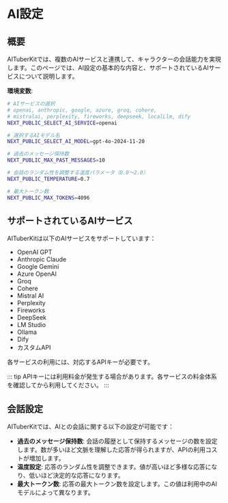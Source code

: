 # AI設定

## 概要

AITuberKitでは、複数のAIサービスと連携して、キャラクターの会話能力を実現します。このページでは、AI設定の基本的な内容と、サポートされているAIサービスについて説明します。

**環境変数**:

```bash
# AIサービスの選択
# openai, anthropic, google, azure, groq, cohere,
# mistralai, perplexity, fireworks, deepseek, localLlm, dify
NEXT_PUBLIC_SELECT_AI_SERVICE=openai

# 選択するAIモデル名
NEXT_PUBLIC_SELECT_AI_MODEL=gpt-4o-2024-11-20

# 過去のメッセージ保持数
NEXT_PUBLIC_MAX_PAST_MESSAGES=10

# 会話のランダム性を調整する温度パラメータ（0.0～2.0）
NEXT_PUBLIC_TEMPERATURE=0.7

# 最大トークン数
NEXT_PUBLIC_MAX_TOKENS=4096
```

## サポートされているAIサービス

AITuberKitは以下のAIサービスをサポートしています：

- OpenAI GPT
- Anthropic Claude
- Google Gemini
- Azure OpenAI
- Groq
- Cohere
- Mistral AI
- Perplexity
- Fireworks
- DeepSeek
- LM Studio
- Ollama
- Dify
- カスタムAPI

各サービスの利用には、対応するAPIキーが必要です。

::: tip
APIキーには利用料金が発生する場合があります。各サービスの料金体系を確認してから利用してください。
:::

## 会話設定

AITuberKitでは、AIとの会話に関する以下の設定が可能です：

- **過去のメッセージ保持数**: 会話の履歴として保持するメッセージの数を設定します。数が多いほど文脈を理解した応答が得られますが、APIの利用コストが増加します。
- **温度設定**: 応答のランダム性を調整できます。値が高いほど多様な応答になり、低いほど決定的な応答になります。
- **最大トークン数**: 応答の最大トークン数を設定します。この値は利用中のAIモデルによって異なります。
